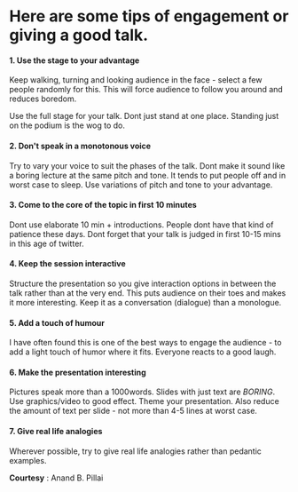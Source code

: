 # Here are some tips of engagement or giving a good talk.

#### 1. Use the stage to your advantage 
Keep walking, turning and looking
audience in the face - select a few people randomly for this. This will
force audience to follow you around and reduces boredom.

Use the full stage for your talk. Dont just stand at one place. Standing
just on the podium is the wog to do.

#### 2. Don't speak in a monotonous voice
Try to vary your voice to suit the
phases of the talk. Dont make it sound like a boring lecture at the same
pitch and tone. It tends to put people off and in worst case to sleep.
Use variations of pitch and tone to your advantage.

#### 3. Come to the core of the topic in first 10 minutes
Dont use elaborate 10 min + introductions. People dont have that kind of patience
these days. Dont forget that your talk is judged in first 10-15 mins in
this age of twitter.

#### 4. Keep the session interactive
Structure the presentation so you give
interaction options in between the talk rather than at the very end.
This puts audience on their toes and makes it more interesting.
Keep it as a conversation (dialogue) than a monologue.

#### 5. Add a touch of humour
I have often found this is one of the best
ways to engage the audience - to add a light touch of humor where it
fits. Everyone reacts to a good laugh.

#### 6. Make the presentation interesting
Pictures speak more than a 1000words. Slides with just text are *BORING*. Use graphics/video to good
effect. Theme your presentation. Also reduce the amount of text per
slide - not more than 4-5 lines at worst case.

#### 7. Give real life analogies
Wherever possible, try to give real life analogies rather than pedantic examples.

**Courtesy** : Anand B. Pillai